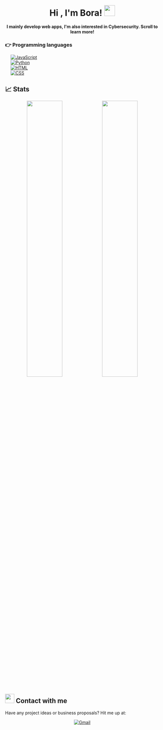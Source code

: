 <h1 align="center">Hi , I'm Bora! <img src="https://media.giphy.com/media/hvRJCLFzcasrR4ia7z/giphy.gif" width="35"></h1>


<p align="center"><b>I mainly develop web apps, I'm also interested in Cybersecurity. Scroll to learn more!</b></p>







### 👉 Programming languages



  &emsp;
  <a href="https://developer.mozilla.org/en-US/docs/Web/JavaScript" target="_blank"> 
     <img alt="JavaScript" src="https://img.shields.io/badge/JavaScript%20-%23F7DF1E.svg?logo=javascript&logoColor=black">
   </a>
	<br>
  &emsp;
   <a href="https://www.python.org" target="_blank">
    <img alt="Python" src="https://img.shields.io/badge/Python%20-%2314354C.svg?logo=python&logoColor=white&color=blue">
  </a>
	<br>
  &emsp;
   <a href="https://developer.mozilla.org/en-US/docs/Web/HTML" target="_blank">
    <img alt="HTML" src="https://img.shields.io/badge/HTML%20-%23c40000.svg?logo=html5&logoColor=white">
  </a>
	<br>
  &emsp;
   <a href="https://developer.mozilla.org/en-US/docs/Web/CSS" target="_blank">
    <img alt="CSS" src="https://img.shields.io/badge/CSS-%2300ea9d.svg?logo=css3&logoColor=white&color=blueviolet">
  </a>

	
	
## 📈 Stats

<p align="center">

  <img width="48%" src="https://github-readme-stats.vercel.app/api?username=BoraOfficial&show_icons=true&theme=tokyonight" />
  <img width="48%" src="https://github-readme-streak-stats.herokuapp.com/?user=Boraofficial&theme=tokyonight" />
</p>

<br>
	
	
	
	
## <img src="https://media.giphy.com/media/iY8CRBdQXODJSCERIr/giphy.gif" width="30px"> Contact with me

<p>Have any project ideas or business proposals? Hit me up at:
<p align="center">
	<a href="mailto:contact.boraofficial@gmail.com"><img img src="https://img.shields.io/badge/Gmail-%23EA4335.svg?logo=gmail&logoColor=white" alt="Gmail"/></a>
	
	





